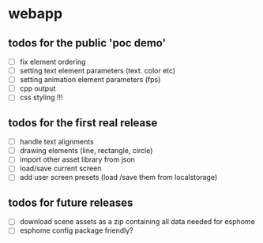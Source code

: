 # webapp

## todos for the public 'poc demo'

- [ ] fix element ordering
- [ ] setting text element parameters (text. color etc)
- [ ] setting animation element parameters (fps)
- [ ] cpp output
- [ ] css styling !!!

## todos for the first real release

- [ ] handle text alignments
- [ ] drawing elements (line, rectangle, circle)
- [ ] import other asset library from json
- [ ] load/save current screen
- [ ] add user screen presets (load /save them from localstorage)

## todos for future releases

- [ ] download scene assets as a zip containing all data needed for esphome
- [ ] esphome config package friendly?
